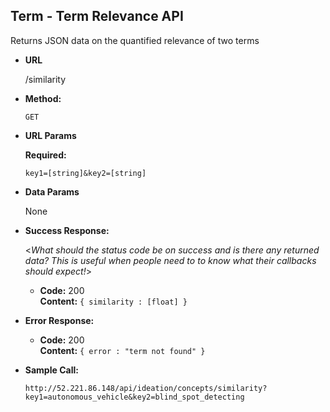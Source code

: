 **Term - Term Relevance API**
----
  Returns JSON data on the quantified relevance of two terms

* **URL**

  /similarity

* **Method:**

  `GET` 
  
*  **URL Params**

   **Required:**
 
   `key1=[string]&key2=[string]`

* **Data Params**

  None

* **Success Response:**
  
  <_What should the status code be on success and is there any returned data? This is useful when people need to to know what their callbacks should expect!_>

  * **Code:** 200 <br />
    **Content:** `{ similarity : [float] }`
 
* **Error Response:**

  * **Code:** 200 <br />
    **Content:** `{ error : "term not found" }`

* **Sample Call:**

  `http://52.221.86.148/api/ideation/concepts/similarity?key1=autonomous_vehicle&key2=blind_spot_detecting`
